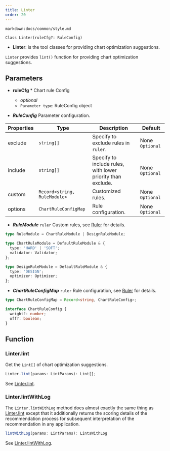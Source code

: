 ```yaml
---
title: Linter
order: 20
---
```


`markdown:docs/common/style.md`



```sign
Class Linter(ruleCfg?: RuleConfig)
```

* **Linter**: is the tool classes for providing chart optimization suggestions.

`Linter` provides `lint()` function for providing chart optimization suggestions.

## Parameters

* **ruleCfg** * Chart rule Config
  * _optional_
  * `Parameter type`: RuleConfig object

* _**RuleConfig**_ Parameter configuration.

| Properties | Type                         | Description                                                 | Default         |
| ---------- | ---------------------------- | ----------------------------------------------------------- | --------------- |
| exclude    | `string[]`                   | Specify to exclude rules in `ruler`.                        | None `Optional` |
| include    | `string[]`                   | Specify to include rules, with lower priority than exclude. | None `Optional` |
| custom     | `Record<string, RuleModule>` | Customized rules.                                           | None `Optional` |
| options    | `ChartRuleConfigMap`         | Rule configuration.                                         | None `Optional` |

* _**RuleModule**_ `ruler` Custom rules, see [Ruler](./30_Ruler) for details.

```ts
type RuleModule = ChartRuleModule | DesignRuleModule;

type ChartRuleModule = DefaultRuleModule & {
  type: 'HARD' | 'SOFT';
  validator: Validator;
};

type DesignRuleModule = DefaultRuleModule & {
  type: 'DESIGN';
  optimizer: Optimizer;
};
```

* _**ChartRuleConfigMap**_ `ruler` Rule configuration, see [Ruler](./30_Ruler) for details.

```ts
type ChartRuleConfigMap = Record<string, ChartRuleConfig>;

interface ChartRuleConfig {
  weight?: number;
  off?: boolean;
}
```

## Function

### Linter.lint

Get the `Lint[]` of chart optimization suggestions.

```ts
Linter.lint(params: LintParams): Lint[];
```

See [Linter.lint](./21_Linter-lint).

### Linter.lintWithLog

The `Linter.lintWithLog` method does almost exactly the same thing as [Linter.lint](./21_Linter-lint) except that it additionally returns the scoring details of the recommendation process for subsequent interpretation of the recommendation in any application.

```ts
lintWithLog(params: LintParams): LintsWithLog
```

See [Linter.lintWithLog](./22_Linter-lintWithLog).
